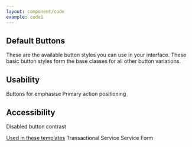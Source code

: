 ```yaml
---
layout: component/code
example: code1
---
```


## Default Buttons

These are the available button styles you can use in your interface. These basic button styles form the base classes for all other button variations.

## Usability
Buttons for emphasise
Primary action positioning

## Accessibility
Disabled button contrast

[Used in these templates]()
Transactional Service
Service Form
